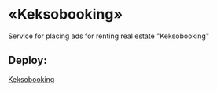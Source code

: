 # «Keksobooking»

Service for placing ads for renting real estate "Keksobooking"

## Deploy:
[Keksobooking](https://matheria-keksobooking.netlify.app/)
